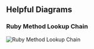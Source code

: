 ## Helpful Diagrams

### Ruby Method Lookup Chain
![Ruby Method Lookup
Chain](https://git.generalassemb.ly/storage/user/5692/files/7dc7de4c-6267-11e7-849a-fa21486910a0)
